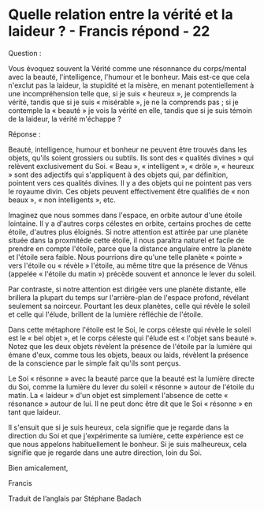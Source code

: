 # Quelle relation entre la vérité et la laideur ? - Francis répond - 22

Question :&nbsp;

Vous &eacute;voquez souvent la V&eacute;rit&eacute; comme une r&eacute;sonnance du corps/mental avec la beaut&eacute;, l'intelligence, l'humour et le bonheur. Mais est-ce que cela n'exclut pas la laideur, la stupidit&eacute; et la mis&egrave;re, en menant potentiellement &agrave; une incompr&eacute;hension telle que, si je suis &laquo; heureux &raquo;, je comprends la v&eacute;rit&eacute;, tandis que si je suis &laquo; mis&eacute;rable &raquo;, je ne la comprends pas ; si je contemple la &laquo; beaut&eacute; &raquo; je vois la v&eacute;rit&eacute; en elle, tandis que si je suis t&eacute;moin de la laideur, la v&eacute;rit&eacute; m'&eacute;chappe ?

R&eacute;ponse :&nbsp;

Beaut&eacute;, intelligence, humour et bonheur ne peuvent &ecirc;tre trouv&eacute;s dans les objets, qu'ils soient grossiers ou subtils. Ils sont des &laquo; qualit&eacute;s divines &raquo; qui rel&egrave;vent exclusivement du Soi. &laquo; Beau &raquo;, &laquo; intelligent &raquo;, &laquo; dr&ocirc;le &raquo;, &laquo; heureux &raquo; sont des adjectifs qui s'appliquent &agrave; des objets qui, par d&eacute;finition, pointent vers ces qualit&eacute;s divines. Il y a des objets qui ne pointent pas vers le royaume divin. Ces objets peuvent effectivement &ecirc;tre qualifi&eacute;s de &laquo; non beaux &raquo;, &laquo; non intelligents &raquo;, etc.

Imaginez que nous sommes dans l'espace, en orbite autour d'une &eacute;toile lointaine. Il y a d'autres corps c&eacute;lestes en orbite, certains proches de cette &eacute;toile, d'autres plus &eacute;loign&eacute;s. Si notre attention est attir&eacute;e par une plan&egrave;te situ&eacute;e dans la proxmit&eacute;de cette &eacute;toile, il nous para&icirc;tra naturel et facile de prendre en compte l'&eacute;toile, parce que la distance angulaire entre la plan&egrave;te et l'&eacute;toile sera faible. Nous pourrions dire qu'une telle plan&egrave;te &laquo; pointe &raquo; vers l'&eacute;toile ou &laquo; r&eacute;v&egrave;le &raquo; l'&eacute;toile, au m&ecirc;me titre que la pr&eacute;sence de V&eacute;nus (appel&eacute;e &laquo; l'&eacute;toile du matin &raquo;) pr&eacute;c&egrave;de souvent et annonce le lever du soleil.

Par contraste, si notre attention est dirig&eacute;e vers une plan&egrave;te distante, elle brillera la plupart du temps sur l'arri&egrave;re-plan de l'espace profond, r&eacute;v&eacute;lant seulement sa noirceur. Pourtant les deux plan&egrave;tes, celle qui r&eacute;v&egrave;le le soleil et celle qui l'&eacute;lude, brillent de la lumi&egrave;re r&eacute;fl&eacute;chie de l'&eacute;toile.&nbsp;

Dans cette m&eacute;taphore l'&eacute;toile est le Soi, le corps c&eacute;leste qui r&eacute;v&egrave;le le soleil est le &laquo; bel objet &raquo;, et le corps c&eacute;leste qui l'&eacute;lude est &laquo; l'objet sans beaut&eacute; &raquo;. Notez que les deux objets r&eacute;v&egrave;lent la pr&eacute;sence de l'&eacute;toile par la lumi&egrave;re qui &eacute;mane d'eux, comme tous les objets, beaux ou laids, r&eacute;v&egrave;lent la pr&eacute;sence de la conscience par le simple fait qu'ils sont per&ccedil;us.

Le Soi &laquo; r&eacute;sonne &raquo; avec la beaut&eacute; parce que la beaut&eacute; est la lumi&egrave;re directe du Soi, comme la lumi&egrave;re du lever du soleil &laquo; r&eacute;sonne &raquo; autour de l'&eacute;toile du matin. La &laquo; laideur &raquo; d'un objet est simplement l'absence de cette &laquo; r&eacute;sonance &raquo; autour de lui. Il ne peut donc &ecirc;tre dit que le Soi &laquo; r&eacute;sonne &raquo; en tant que laideur.

Il s'ensuit que si je suis heureux, cela signifie que je regarde dans la direction du Soi et que j'exp&eacute;rimente sa lumi&egrave;re, cette exp&eacute;rience est ce que nous appelons habituellement le bonheur. Si je suis malheureux, cela signifie que je regarde dans une autre direction, loin du Soi.

Bien amicalement,

Francis

Traduit de l&rsquo;anglais par St&eacute;phane Badach

